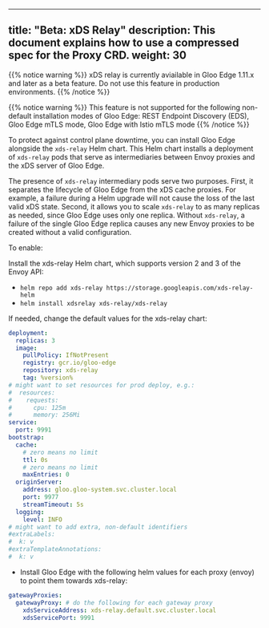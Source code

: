 
---
title: "Beta: xDS Relay"
description: This document explains how to use a compressed spec for the Proxy CRD.
weight: 30
---

{{% notice warning %}}
xDS relay is currently aviailable in Gloo Edge 1.11.x and later as a beta feature. Do not use this feature in production environments.
{{% /notice %}}

{{% notice warning %}}
This feature is not supported for the following non-default installation modes of Gloo Edge: REST Endpoint Discovery (EDS), Gloo Edge mTLS mode, Gloo Edge with Istio mTLS mode
{{% /notice %}}

To protect against control plane downtime, you can install Gloo Edge alongside the `xds-relay` Helm chart. This Helm chart installs a deployment of `xds-relay` pods that serve as intermediaries between Envoy proxies and the xDS server of Gloo Edge.

The presence of `xds-relay` intermediary pods serve two purposes. First, it separates the lifecycle of Gloo Edge from the xDS cache proxies. For example, a failure during a Helm upgrade will not cause the loss of the last valid xDS state. Second, it allows you to scale `xds-relay` to as many replicas as needed, since Gloo Edge uses only one replica. Without `xds-relay`, a failure of the single Gloo Edge replica causes any new Envoy proxies to be created without a valid configuration.


To enable:

Install the xds-relay Helm chart, which supports version 2 and 3 of the Envoy API:
  - `helm repo add xds-relay https://storage.googleapis.com/xds-relay-helm`
  - `helm install xdsrelay xds-relay/xds-relay`

If needed, change the default values for the xds-relay chart:
```yaml
deployment:
  replicas: 3
  image:
    pullPolicy: IfNotPresent
    registry: gcr.io/gloo-edge
    repository: xds-relay
    tag: %version%
# might want to set resources for prod deploy, e.g.:
#  resources:
#    requests:
#      cpu: 125m
#      memory: 256Mi
service:
  port: 9991
bootstrap:
  cache:
    # zero means no limit
    ttl: 0s
    # zero means no limit
    maxEntries: 0
  originServer:
    address: gloo.gloo-system.svc.cluster.local
    port: 9977
    streamTimeout: 5s
  logging:
    level: INFO
# might want to add extra, non-default identifiers
#extraLabels:
#  k: v
#extraTemplateAnnotations:
#  k: v
```

- Install Gloo Edge with the following helm values for each proxy (envoy) to point them towards xds-relay:
```yaml
gatewayProxies:
  gatewayProxy: # do the following for each gateway proxy
    xdsServiceAddress: xds-relay.default.svc.cluster.local
    xdsServicePort: 9991
```